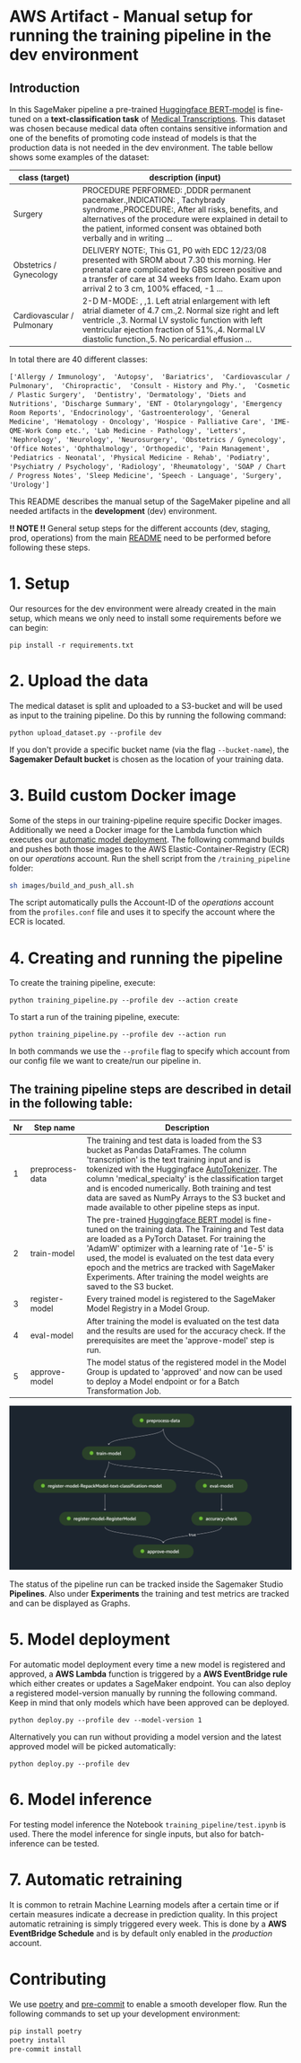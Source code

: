 # AWS Artifact - Manual setup for running the training pipeline in the dev environment

## Introduction

In this SageMaker pipeline a pre-trained [Huggingface BERT-model](https://huggingface.co/distilbert-base-uncased) is fine-tuned on a **text-classification task** of [Medical Transcriptions](https://www.kaggle.com/datasets/tboyle10/medicaltranscriptions). This dataset was chosen because medical data often contains sensitive information and one of the benefits of promoting code instead of models is that the production data is not needed in the dev environment. The table bellow shows some examples of the dataset:

| class (target) | description (input) |
| --------------- | --------------- |
| Surgery | PROCEDURE PERFORMED:  ,DDDR permanent pacemaker.,INDICATION: , Tachybrady syndrome.,PROCEDURE:,  After all risks, benefits, and alternatives of the procedure were explained in detail to the patient, informed consent was obtained both verbally and in writing ... |
| Obstetrics / Gynecology | DELIVERY NOTE:,  This G1, P0 with EDC 12/23/08 presented with SROM about 7.30 this morning.  Her prenatal care complicated by GBS screen positive and a transfer of care at 34 weeks from Idaho.  Exam upon arrival 2 to 3 cm, 100% effaced, -1 ...  |
| Cardiovascular / Pulmonary | 2-D M-MODE: , ,1.  Left atrial enlargement with left atrial diameter of 4.7 cm.,2.  Normal size right and left ventricle .,3.  Normal LV systolic function with left ventricular ejection fraction of 51%.,4.  Normal LV diastolic function.,5.  No pericardial effusion ... |

In total there are 40 different classes:
```
['Allergy / Immunology',  'Autopsy',  'Bariatrics',  'Cardiovascular / Pulmonary',  'Chiropractic',  'Consult - History and Phy.',  'Cosmetic / Plastic Surgery',  'Dentistry', 'Dermatology', 'Diets and Nutritions', 'Discharge Summary', 'ENT - Otolaryngology', 'Emergency Room Reports', 'Endocrinology', 'Gastroenterology', 'General Medicine', 'Hematology - Oncology', 'Hospice - Palliative Care', 'IME-QME-Work Comp etc.', 'Lab Medicine - Pathology', 'Letters', 'Nephrology', 'Neurology', 'Neurosurgery', 'Obstetrics / Gynecology', 'Office Notes', 'Ophthalmology', 'Orthopedic', 'Pain Management', 'Pediatrics - Neonatal', 'Physical Medicine - Rehab', 'Podiatry', 'Psychiatry / Psychology', 'Radiology', 'Rheumatology', 'SOAP / Chart / Progress Notes', 'Sleep Medicine', 'Speech - Language', 'Surgery', 'Urology']
```

This README describes the manual setup of the SageMaker pipeline and all needed artifacts in the **development** (dev) environment.

**!! NOTE !!** General setup steps for the different accounts (dev, staging, prod, operations) from the main [README](../README.md) need to be performed before following these steps.

# 1. Setup

Our resources for the dev environment were already created in the main setup, which means we only need to install some requirements before we can begin:
```
pip install -r requirements.txt
```

# 2. Upload the data
The  medical dataset is split and uploaded to a S3-bucket and will be used as input to the training pipeline. Do this by running the following command:
```
python upload_dataset.py --profile dev
```
If you don't provide a specific bucket name (via the flag `--bucket-name`), the **Sagemaker Default bucket** is chosen as the location of your training data.

# 3. Build custom Docker image

Some of the steps in our training-pipeline require specific Docker images. Additionally we need a Docker image for the Lambda function which executes our [automatic model deployment](#5-model-deployment). The following command builds and pushes both those images to the AWS Elastic-Container-Registry (ECR) on our *operations* account. Run the shell script from the `/training_pipeline` folder:
```bash
sh images/build_and_push_all.sh
```

The script automatically pulls the Account-ID of the *operations* account from the `profiles.conf` file and uses it to specify the account where the ECR is located.

# 4. Creating and running the pipeline

To create the training pipeline, execute:
```
python training_pipeline.py --profile dev --action create
```

To start a run of the training pipeline, execute:
```
python training_pipeline.py --profile dev --action run
```

In both commands we use the `--profile` flag to specify which account from our config file we want to create/run our pipeline in.

## The training pipeline steps are described in detail in the following table:

| Nr | Step name | Description |
| --------------- | --------------- | --------------- |
| 1 | preprocess-data | The training and test data is loaded from the S3 bucket as Pandas DataFrames. The column 'transcription' is the text training input and is tokenized with the Huggingface [AutoTokenizer](https://huggingface.co/docs/transformers/model_doc/auto#transformers.AutoTokenizer). The column 'medical_specialty' is the classification target and is encoded numerically. Both training and test data are saved as NumPy Arrays to the S3 bucket and made available to other pipeline steps as input.|
| 2 | train-model | The pre-trained [Huggingface BERT model](https://huggingface.co/distilbert-base-uncased) is fine-tuned on the training data. The Training and Test data are loaded as a PyTorch Dataset. For training the 'AdamW' optimizer with a learning rate of '1e-5' is used, the model is evaluated on the test data every epoch and the metrics are tracked with SageMaker Experiments. After training the model weights are saved to the S3 bucket.|
| 3 | register-model | Every trained model is registered to the SageMaker Model Registry in a Model Group. |
| 4 | eval-model | After training the model is evaluated on the test data and the results are used for the accuracy check. If the prerequisites are meet the 'approve-model' step is run.|
| 5 | approve-model | The model status of the registered model in the Model Group is updated to 'approved' and now can be used to deploy a Model endpoint or for a Batch Transformation Job.|


![Training Pipeline Image](/readme_images/training_pipeline.png)

The status of the pipeline run can be tracked inside the Sagemaker Studio **Pipelines**. Also under **Experiments** the training and test metrics are tracked and can be displayed as Graphs.

# 5. Model deployment

For automatic model deployment every time a new model is registered and approved, a **AWS Lambda** function is triggered by a **AWS EventBridge rule** which either creates or updates a SageMaker endpoint. You can also deploy a registered model-version manually by running the following command. Keep in mind that only models which have been approved can be deployed.
```
python deploy.py --profile dev --model-version 1
```
Alternatively you can run without providing a model version and the latest approved model will be picked automatically:
```
python deploy.py --profile dev
```

# 6. Model inference

For testing model inference the Notebook `training_pipeline/test.ipynb` is used. There the model inference for single inputs, but also for batch-inference can be tested.

# 7. Automatic retraining
It is common to retrain Machine Learning models after a certain time or if certain measures indicate a decrease in prediction quality. In this project automatic retraining is simply triggered every week. This is done by a **AWS EventBridge Schedule** and is by default only enabled in the *production* account.

# Contributing

We use [poetry](https://python-poetry.org/docs/) and [pre-commit](https://pre-commit.com/) to 
enable a smooth developer flow. Run the following commands to set up your development environment:

```commandline
pip install poetry
poetry install
pre-commit install
```